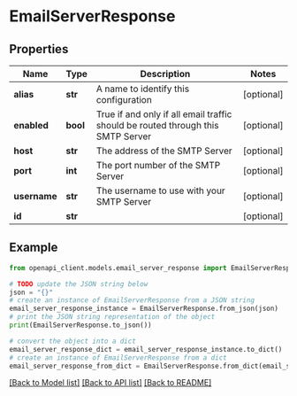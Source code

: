 # EmailServerResponse


## Properties

Name | Type | Description | Notes
------------ | ------------- | ------------- | -------------
**alias** | **str** | A name to identify this configuration | [optional] 
**enabled** | **bool** | True if and only if all email traffic should be routed through this SMTP Server | [optional] 
**host** | **str** | The address of the SMTP Server | [optional] 
**port** | **int** | The port number of the SMTP Server | [optional] 
**username** | **str** | The username to use with your SMTP Server | [optional] 
**id** | **str** |  | [optional] 

## Example

```python
from openapi_client.models.email_server_response import EmailServerResponse

# TODO update the JSON string below
json = "{}"
# create an instance of EmailServerResponse from a JSON string
email_server_response_instance = EmailServerResponse.from_json(json)
# print the JSON string representation of the object
print(EmailServerResponse.to_json())

# convert the object into a dict
email_server_response_dict = email_server_response_instance.to_dict()
# create an instance of EmailServerResponse from a dict
email_server_response_from_dict = EmailServerResponse.from_dict(email_server_response_dict)
```
[[Back to Model list]](../README.md#documentation-for-models) [[Back to API list]](../README.md#documentation-for-api-endpoints) [[Back to README]](../README.md)



